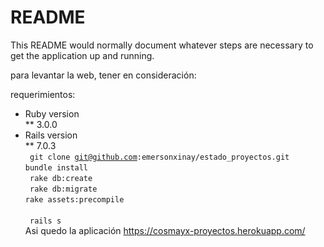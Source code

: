 # README

This README would normally document whatever steps are necessary to get the
application up and running.

para levantar la web, tener en consideración:

requerimientos:
<br>

- Ruby version
  <br>
  \*\* 3.0.0
  <br>
- Rails version
  <br>
  \*\* 7.0.3
  <br>
  <code> git clone git@github.com:emersonxinay/estado_proyectos.git</code>
  <br>
  <code>bundle install </code>
  <br>
  <code> rake db:create
  </code>
  <br>
  <code> rake db:migrate
  </code>
  <br>
  <code>rake assets:precompile
  </code>
  <br>
  <code> rails s
  </code>
  <br>
  Asi quedo la aplicación
  <a>https://cosmayx-proyectos.herokuapp.com/ </a>
